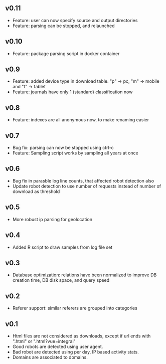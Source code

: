 ## v0.11

* Feature: user can now specify source and output directories
* Feature: parsing can be stopped, and relaunched

## v0.10

* Feature: package parsing script in docker container

## v0.9

* Feature: added device type in download table. "p" -> pc, "m" -> mobile and "t" -> tablet
* Feature: journals have only 1 (standard) classification now

## v0.8

* Feature: indexes are all anonymous now, to make renaming easier

## v0.7

* Bug fix: parsing can now be stopped using ctrl-c
* Feature: Sampling script works by sampling all years at once

## v0.6

* Bug fix in parasble log line counts, that affected robot detection also
* Update robot detection to use number of requests instead of number of download as threshold

## v0.5

* More robust ip parsing for geolocation

## v0.4

* Added R script to draw samples from log file set

## v0.3

* Database optimization: relations have been normalized to improve DB creation time, DB disk space, and query speed

## v0.2

* Referer support: similar referers are grouped into categories

## v0.1

* Html files are not considered as downloads, except if url ends with ".html" or ".html?vue=integral"
* Good robots are detected using user agent.
* Bad robot are detected using per day, IP based activity stats.
* Domains are associated to domains.
